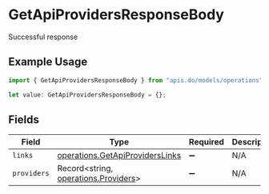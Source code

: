 # GetApiProvidersResponseBody

Successful response

## Example Usage

```typescript
import { GetApiProvidersResponseBody } from "apis.do/models/operations";

let value: GetApiProvidersResponseBody = {};
```

## Fields

| Field                                                                              | Type                                                                               | Required                                                                           | Description                                                                        |
| ---------------------------------------------------------------------------------- | ---------------------------------------------------------------------------------- | ---------------------------------------------------------------------------------- | ---------------------------------------------------------------------------------- |
| `links`                                                                            | [operations.GetApiProvidersLinks](../../models/operations/getapiproviderslinks.md) | :heavy_minus_sign:                                                                 | N/A                                                                                |
| `providers`                                                                        | Record<string, [operations.Providers](../../models/operations/providers.md)>       | :heavy_minus_sign:                                                                 | N/A                                                                                |